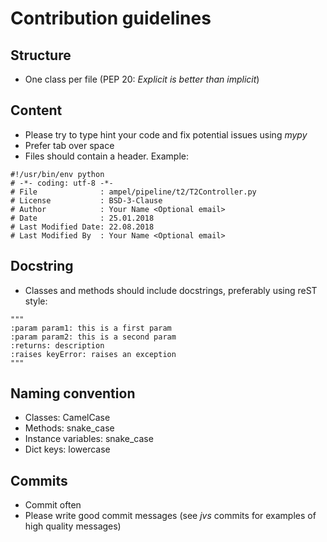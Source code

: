 Contribution guidelines
=======================

Structure
---------

- One class per file (PEP 20: _Explicit is better than implicit_)


Content
-------

- Please try to type hint your code and fix potential issues using _mypy_
- Prefer tab over space
- Files should contain a header. Example:
```
#!/usr/bin/env python
# -*- coding: utf-8 -*-
# File              : ampel/pipeline/t2/T2Controller.py
# License           : BSD-3-Clause
# Author            : Your Name <Optional email>
# Date              : 25.01.2018
# Last Modified Date: 22.08.2018
# Last Modified By  : Your Name <Optional email>
```


Docstring
---------
- Classes and methods should include docstrings,
  preferably using reST style:
```
"""
:param param1: this is a first param
:param param2: this is a second param
:returns: description
:raises keyError: raises an exception
"""
```

Naming convention
-----------------

- Classes: CamelCase
- Methods: snake_case
- Instance variables: snake_case
- Dict keys: lowercase

Commits
-------

- Commit often
- Please write good commit messages (see _jvs_ commits for examples of high quality messages) 
